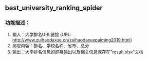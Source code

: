 ## best_university_ranking_spider

### 功能描述：

1. 输入：大学排名URL链接
(URL: http://www.zuihaodaxue.cn/zuihaodaxuepaiming2019.html)
2. 爬取内容：排名、学校名称、省市、总分
3. 输出：大学排名信息的屏幕输出以及相关信息保存在"result.xlsx"文档
